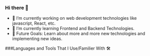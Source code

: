 ### Hi there 👋

- 🔭 I’m currently working on web development technologies like javascript, React, etc.
- 🌱 I’m currently learning Frontend and Backend Technologies.
- 💪 Future Goals: Learn about more and more new technologies and implementing new ideas.

###Languages and Tools That I Use/Familier With 🛠

